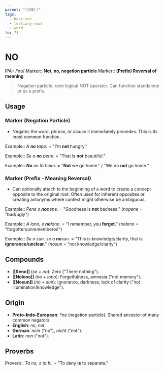 ```yaml
---
parent: "[[NE]]"
tags:
  - base-set
  - tertiary-root
  - word
to: 71
---
```


# NO

IPA::				/ˈno/
Marker::		**Not, no, negation particle**
Marker::		**(Prefix) Reversal of meaning**

> Negation particle, core logical NOT operator. Can function standalone or as a prefix.

## Usage

### Marker (Negation Particle)
- Negates the word, phrase, or clause it immediately precedes. This is its most common function.

Example:: *A **no** tape.* = "I'm **not** hungry."

Example:: *Se o **no** pene.* = "That is **not** beautiful."

Example:: ***No** an ta heim.* = "**Not** we go home." / "We do **not** go home."

### Marker (Prefix - Meaning Reversal)
- Can optionally attach to the beginning of a word to create a concept opposite to the original root. Often used for inherent opposites or creating antonyms where context might otherwise be ambiguous.

Example:: *Pene o **no**pene.* = "Goodness is **not** badness." (*nopene* = "bad/ugly")

Example:: *A lono, e **no**lono.* = "I remember, you **forget**." (*nolono* = "forgotten/unremembered")

Example:: *Se o sun, se o **no**sun.* = "This is knowledge/clarity, that is **ignorance/unclear**." (*nosun* = "not knowledge/clarity")

## Compounds
- **[[Seno]]** (*se + no*): Zero ("There nothing").
- **[[Nolono]]** (*no + lono*): Forgetfulness, amnesia ("not memory").
- **[[Nosun]]** (*no + sun*): Ignorance, darkness, lack of clarity ("not illumination/knowledge").

## Origin
- **Proto-Indo-European**: *\*ne* (negation particle). Shared ancestor of many common negators.
- **English**: _no_, _not_.
- **German**: _nein_ ("no"), _nicht_ ("not").
- **Latin**: _non_ ("not").

## Proverbs

Proverb:: *Ta no, o ta hi.* = "To deny **is** to separate."